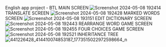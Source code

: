 English app project - BTL
MAIN SCREEN
![Screenshot 2024-05-08 192414](https://github.com/minhtuuse/BTL/assets/144828591/9e1f5f10-9bea-4ae6-bf90-bbf35a64c0f4)
TRANSLATE SCREEN
![Screenshot 2024-05-08 192428](https://github.com/minhtuuse/BTL/assets/144828591/652bd088-4970-4005-b559-3652253f16eb)
MARKED WORDS SCREEN
![Screenshot 2024-05-08 193151](https://github.com/minhtuuse/BTL/assets/144828591/44b006b5-adcd-47e8-ad2a-0f0d23e6ded5)
EDIT DICTIONARY SCREEN
![Screenshot 2024-05-08 192443](https://github.com/minhtuuse/BTL/assets/144828591/1c90f6e3-fc2d-4e69-829d-4e73d80c5e54)
REARRANGE WORD GAME SCREEN
![Screenshot 2024-05-08 192455](https://github.com/minhtuuse/BTL/assets/144828591/7a3a3eb4-2ea3-49b9-abd4-2bd91678dc29)
FOUR CHOICES GAME SCREEN
![Screenshot 2024-05-08 192521](https://github.com/minhtuuse/BTL/assets/144828591/765d8ec9-6b67-486d-8ed0-b2d5f27f1ef0)
INHERITANCE TREE
![441226428_414410074853187_1773515022972598664_n](https://github.com/minhtuuse/BTL/assets/144828591/069e87d6-ad72-4f47-ab36-1a0124d3e86c)


